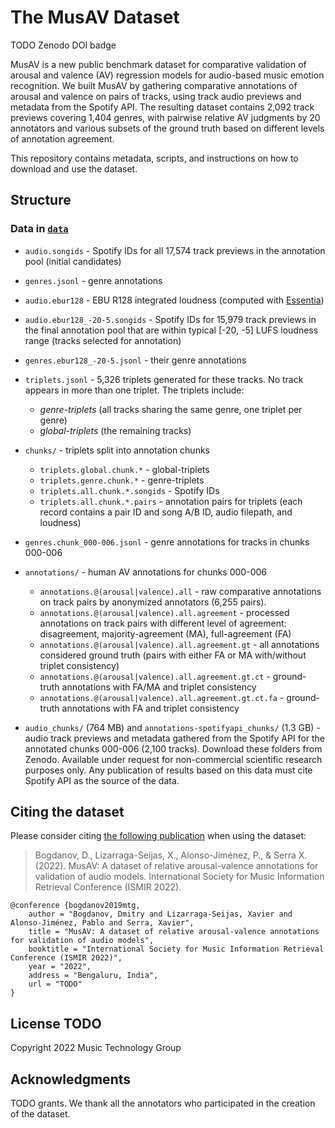 # The MusAV Dataset

TODO Zenodo DOI badge

MusAV is a new public benchmark dataset for comparative validation of arousal and valence (AV) regression models for audio-based music emotion recognition.
We built MusAV by gathering comparative annotations of arousal and valence on pairs of tracks, using track audio previews and metadata from the Spotify API.
The resulting dataset contains 2,092 track previews covering 1,404 genres, with pairwise relative AV judgments by 20 annotators and various subsets of the ground truth based on different levels of annotation agreement.

This repository contains metadata, scripts, and instructions on how to download and use the dataset.


## Structure

### Data in [`data`](data)

- `audio.songids` - Spotify IDs for all 17,574 track previews in the annotation pool (initial candidates)
- `genres.jsonl` - genre annotations
- `audio.ebur128` - EBU R128 integrated loudness (computed with [Essentia](https://essentia.upf.edu/reference/std_LoudnessEBUR128.html))
- `audio.ebur128_-20-5.songids` - Spotify IDs for 15,979 track previews in the final annotation pool that are within typical [-20, -5] LUFS loudness range (tracks selected for annotation)
- `genres.ebur128_-20-5.jsonl` - their genre annotations
- `triplets.jsonl` - 5,326 triplets generated for these tracks. No track appears in more than one triplet. The triplets include:
	- *genre-triplets* (all tracks sharing the same genre, one triplet per genre)
	- *global-triplets* (the remaining tracks)

- `chunks/` - triplets split into annotation chunks
	- `triplets.global.chunk.*` - global-triplets
	- `triplets.genre.chunk.*` - genre-triplets
	- `triplets.all.chunk.*.songids` - Spotify IDs
	- `triplets.all.chunk.*.pairs` - annotation pairs for triplets (each record contains a pair ID and song A/B ID, audio filepath, and loudness)

- `genres.chunk_000-006.jsonl` - genre annotations for tracks in chunks 000-006

- `annotations/` - human AV annotations for chunks 000-006
	- `annotations.@(arousal|valence).all`  - raw comparative annotations on track pairs by anonymized annotators (6,255 pairs). 
	- `annotations.@(arousal|valence).all.agreement` - processed annotations on track pairs with different level of agreement: disagreement, majority-agreement (MA), full-agreement (FA)
	- `annotations.@(arousal|valence).all.agreement.gt`  - all annotations considered ground truth (pairs with either FA or MA with/without triplet consistency)
	- `annotations.@(arousal|valence).all.agreement.gt.ct` - ground-truth annotations with FA/MA and triplet consistency
	- `annotations.@(arousal|valence).all.agreement.gt.ct.fa` - ground-truth annotations with FA and triplet consistency

- `audio_chunks/` (764 MB) and `annotations-spotifyapi_chunks/` (1.3 GB) - audio track previews and metadata gathered from the Spotify API for the annotated chunks 000-006 (2,100 tracks). Download these folders from Zenodo. Available under request for non-commercial scientific research purposes only. Any publication of results based on this data must cite Spotify API as the source of the data.


## Citing the dataset

Please consider citing [the following publication](TODO) when using the dataset:

> Bogdanov, D., Lizarraga-Seijas, X., Alonso-Jiménez, P., & Serra X. (2022). MusAV: A dataset of relative arousal-valence annotations for validation of audio models. International Society for Music Information Retrieval Conference (ISMIR 2022).

```
@conference {bogdanov2019mtg,
    author = "Bogdanov, Dmitry and Lizarraga-Seijas, Xavier and Alonso-Jiménez, Pablo and Serra, Xavier",
    title = "MusAV: A dataset of relative arousal-valence annotations for validation of audio models",
    booktitle = "International Society for Music Information Retrieval Conference (ISMIR 2022)",
    year = "2022",
    address = "Bengaluru, India",
    url = "TODO"
}
```


## License TODO

Copyright 2022 Music Technology Group


## Acknowledgments

TODO grants. We thank all the annotators who participated in the creation of the dataset.
